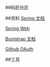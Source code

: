 ##码匠社区

##资料
[Spring 文档](https://spring.io/guides)

[Spring Web](https://spring.io/guides/gs/serving-web-content/)

[Bootstrap 文档](https://v3.bootcss.com/components/#navbar)

[Github OAuth](https://developer.github.com/apps/building-github-apps/creating-a-github-app/)

##工具


